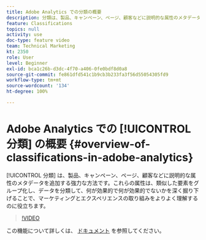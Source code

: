 ```yaml
---
title: Adobe Analytics での分類の概要
description: 分類は、製品、キャンペーン、ページ、顧客などに説明的な属性のメタデータを追加する強力な方法です。これらの属性は、類似した要素をグループ化し、データを分類して、何が効果的で何が効果的でないかを深く掘り下げることで、マーケティングとエクスペリエンスの取り組みをよりよく理解するのに役立ちます。
feature: Classifications
topics: null
activity: use
doc-type: feature video
team: Technical Marketing
kt: 2350
role: User
level: Beginner
exl-id: bca1c26b-d3dc-4f70-a406-0fe0bdf8d0a8
source-git-commit: fe861dfd541c1b9cb3b233fa3f56d55054305fd9
workflow-type: tm+mt
source-wordcount: '134'
ht-degree: 100%

---
```


# Adobe Analytics での [!UICONTROL 分類] の概要 {#overview-of-classifications-in-adobe-analytics}

[!UICONTROL 分類] は、製品、キャンペーン、ページ、顧客などに説明的な属性のメタデータを追加する強力な方法です。これらの属性は、類似した要素をグループ化し、データを分類して、何が効果的で何が効果的でないかを深く掘り下げることで、マーケティングとエクスペリエンスの取り組みをよりよく理解するのに役立ちます。

>[!VIDEO](https://video.tv.adobe.com/v/16853/?quality=12)

この機能について詳しくは、 [ドキュメント](https://experienceleague.adobe.com/docs/analytics/components/classifications/c-classifications.html?lang=ja) を参照してください。
